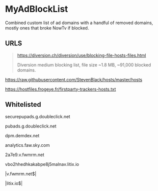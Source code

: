 # MyAdBlockList
Combined custom list of ad domains with a handful of removed domains, mostly ones that broke NowTv if blocked.



## URLS

> https://diversion.ch/diversion/use/blocking-file-hosts-files.html
>
> Diversion medium blocking list, file size ~1.8 MB, ~91,000 blocked domains.

https://raw.githubusercontent.com/StevenBlack/hosts/master/hosts

https://hostfiles.frogeye.fr/firstparty-trackers-hosts.txt



## Whitelisted

securepupads.g.doubleclick.net

pubads.g.doubleclick.net

dpm.demdex.net

analytics.faw.sky.com

2a7e9.v.fwmrm.net

vbo2hhedhkakabpe8j5malnav.litix.io

|v\.fwmrm\.net$|

|litix\.io$|